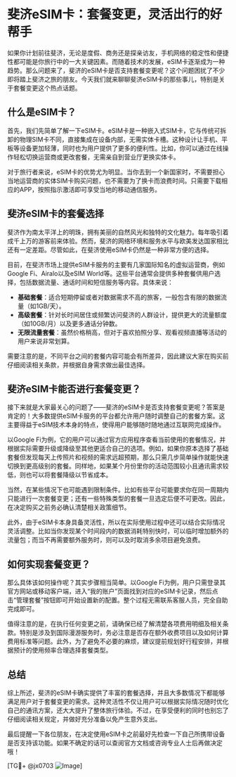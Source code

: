 # 斐济eSIM卡：套餐变更，灵活出行的好帮手

如果你计划前往斐济，无论是度假、商务还是探亲访友，手机网络的稳定性和便捷性都可能是你旅行中的一大关键因素。而随着技术的发展，eSIM卡逐渐成为一种趋势。那么问题来了，斐济的eSIM卡是否支持套餐变更呢？这个问题困扰了不少即将踏上斐济之旅的朋友。今天我们就来聊聊斐济eSIM卡的那些事儿，特别是关于套餐变更这个热点话题。

## 什么是eSIM卡？

首先，我们先简单了解一下eSIM卡。eSIM卡是一种嵌入式SIM卡，它与传统可拆卸的物理SIM卡不同，直接集成在设备内部，无需实体卡槽。这种设计让手机、平板等设备更加轻薄，同时也为用户提供了更多的便利性。比如，你可以通过在线操作轻松切换运营商或更改套餐，无需亲自到营业厅更换实体卡。

对于旅行者来说，eSIM卡的优势尤为明显。当你去到一个新国家时，不需要担心当地运营商的实体SIM卡购买问题，也不需要为了换卡而浪费时间。只需要下载相应的APP，按照指示激活即可享受当地的移动通信服务。

## 斐济eSIM卡的套餐选择

斐济作为南太平洋上的明珠，拥有美丽的自然风光和独特的文化魅力。每年吸引着成千上万的游客前来体验。然而，斐济的网络环境和服务水平与欧美发达国家相比还有一定差距。尽管如此，在斐济使用eSIM卡仍然是一种非常方便的选择。

目前，在斐济市场上提供eSIM卡服务的主要有几家国际知名的虚拟运营商，例如Google Fi、Airalo以及eSIM World等。这些平台通常会提供多种套餐供用户选择，包括数据流量、通话时间和短信服务等内容。具体来说：

- **基础套餐**：适合短期停留或者对数据需求不高的旅客，一般包含有限的数据流量（如1GB/天）。
- **高级套餐**：针对长时间居住或频繁访问斐济的人群设计，提供更大的流量额度（如10GB/月）以及更多通话分钟数。
- **无限流量套餐**：虽然价格稍高，但对于喜欢拍照分享、观看视频直播等活动的用户来说非常划算。

需要注意的是，不同平台之间的套餐内容可能会有所差异，因此建议大家在购买前仔细阅读相关条款，并根据自身需求做出最佳选择。

## 斐济eSIM卡能否进行套餐变更？

接下来就是大家最关心的问题了——斐济的eSIM卡是否支持套餐变更呢？答案是肯定的！大多数提供eSIM卡服务的平台都允许用户随时调整自己的套餐方案。这主要得益于eSIM技术本身的特点，使得用户能够随时随地通过互联网完成操作。

以Google Fi为例，它的用户可以通过官方应用程序查看当前使用的套餐情况，并根据实际需要升级或降级至其他更适合自己的选项。例如，如果你原本选择了基础套餐但发现每天上传照片和视频的需求远超预期，那么只需几步简单操作就能快速切换到更高级别的套餐。同样地，如果某个月份里你的活动范围较小且通讯需求较低，则也可以将套餐降级以节省成本。

当然，在某些情况下也可能遇到限制条件。比如有些平台可能要求你在同一周期内只能进行一次套餐变更；还有一些特殊类型的套餐一旦选定后便不可更改。因此，在决定购买之前务必确认清楚相关政策细节。

此外，由于eSIM卡本身具备灵活性，所以在实际使用过程中还可以结合实际情况灵活调整。比如当你发现某个时间段内的数据消耗特别快时，可以临时增加额外的流量包；而当不再需要额外服务时，则可以及时取消多余项目避免浪费。

## 如何实现套餐变更？

那么具体该如何操作呢？其实步骤相当简单。以Google Fi为例，用户只需登录其官方网站或移动客户端，进入“我的账户”页面找到对应的eSIM卡记录，然后点击“管理套餐”按钮即可开始设置新的配置。整个过程无需联系客服人员，完全自助完成即可。

值得注意的是，在执行任何变更之前，请确保已经了解清楚各项费用明细及相关条款。特别是涉及到国际漫游服务时，务必注意是否存在额外收费项目以及如何计算费用标准等问题。此外，为了避免不必要的麻烦，建议提前规划好行程安排，并根据预计的使用频率合理选择套餐类型。

## 总结

综上所述，斐济的eSIM卡确实提供了丰富的套餐选择，并且大多数情况下都能够满足用户对于套餐变更的需求。这种灵活性不仅让用户可以根据实际情况随时优化自己的通讯方案，还大大提升了整体旅行体验。不过，在享受便利的同时也别忘了仔细阅读相关规定，并做好充分准备以免产生意外支出。

最后提醒一下各位朋友，在决定使用eSIM卡之前最好先检查一下自己所携带设备是否支持该功能。如果不确定的话可以查阅官方文档或咨询专业人士后再做决定哦！

[TG💪+ @jx0703 ![Image](https://github.com/user-attachments/assets/dbca1d08-cadb-493c-b0ec-ad6f7a83f270)]